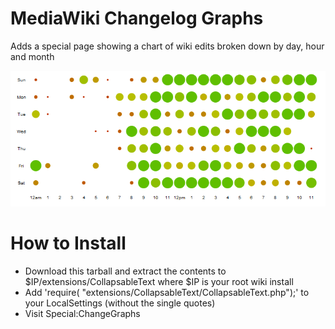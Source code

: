 MediaWiki Changelog Graphs
==========================

Adds a special page showing a chart of wiki edits broken down by day, hour and month

![Sample Image](sample.png "Sample Image")


How to Install
==============
* Download this tarball and extract the contents to $IP/extensions/CollapsableText where $IP is your root wiki install
* Add 'require( "extensions/CollapsableText/CollapsableText.php");' to your LocalSettings (without the single quotes)
* Visit Special:ChangeGraphs


